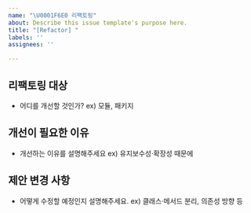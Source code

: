 ```yaml
---
name: "\U0001F6E0️ 리팩토링"
about: Describe this issue template's purpose here.
title: "[Refactor] "
labels: ''
assignees: ''

---
```


## 리팩토링 대상
- 어디를 개선할 것인가? ex) 모듈, 패키지

## 개선이 필요한 이유
- 개선하는 이유를 설명해주세요 ex) 유지보수성·확장성 때문에

## 제안 변경 사항
- 어떻게 수정할 예정인지 설명해주세요. ex) 클래스·메서드 분리, 의존성 방향 등
